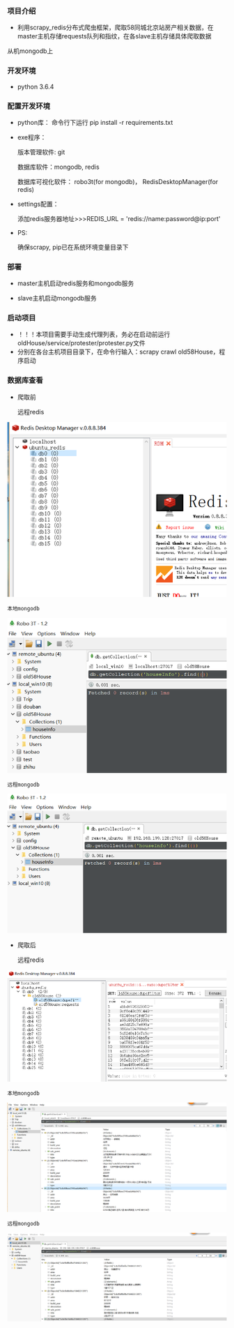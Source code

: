 

### 项目介绍
- 利用scrapy_redis分布式爬虫框架，爬取58同城北京站房产相关数据，在master主机存储requests队列和指纹，在各slave主机存储具体爬取数据

从机mongodb上

### 开发环境
- python 3.6.4

### 配置开发环境
- python库：
    命令行下运行 pip install -r requirements.txt
- exe程序：

    版本管理软件: git

    数据库软件：mongodb, redis

    数据库可视化软件： robo3t(for mongodb)， RedisDesktopManager(for redis)

- settings配置：

    添加redis服务器地址>>>REDIS_URL = 'redis://name:password@ip:port'
- PS:

    确保scrapy, pip已在系统环境变量目录下

### 部署
- master主机启动redis服务和mongodb服务

- slave主机启动mongodb服务


### 启动项目
- ！！！本项目需要手动生成代理列表，务必在启动前运行oldHouse/service/protester/protester.py文件
- 分别在各台主机项目目录下，在命令行输入：scrapy crawl old58House，程序启动


### 数据库查看
- 爬取前

    远程redis

![jupyter](./img/remote_redis_start.png)

    本地mongodb

![jupyter](./img/local_mongo_start.png)

    远程mongodb

![jupyter](./img/remote_mongo_start.png)

- 爬取后

    远程redis

![jupyter](./img/remote_redis_end.png)

    本地mongodb

![jupyter](./img/local_mongo_end.png)

    远程mongodb

![jupyter](./img/remote_mongo_end.png)


    

